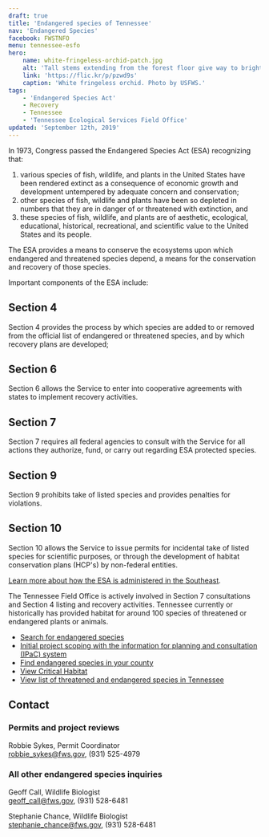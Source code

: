 ```yaml
---
draft: true
title: 'Endangered species of Tennessee'
nav: 'Endangered Species'
facebook: FWSTNFO
menu: tennessee-esfo
hero:
    name: white-fringeless-orchid-patch.jpg
    alt: 'Tall stems extending from the forest floor give way to bright white dangling flowers.'
    link: 'https://flic.kr/p/pzwd9s'
    caption: 'White fringeless orchid. Photo by USFWS.'
tags:
    - 'Endangered Species Act'
    - Recovery
    - Tennessee
    - 'Tennessee Ecological Services Field Office'
updated: 'September 12th, 2019'
---
```


In 1973, Congress passed the Endangered Species Act (ESA) recognizing that:

1. various species of fish, wildlife, and plants in the United States have been rendered extinct as a consequence of economic growth and development untempered by adequate concern and conservation;
2. other species of fish, wildlife and plants have been so depleted in numbers that they are in danger of or threatened with extinction, and
3. these species of fish, wildlife, and plants are of aesthetic, ecological, educational, historical, recreational, and scientific value to the United States and its people.

The ESA provides a means to conserve the ecosystems upon which endangered  and threatened species depend, a means for the conservation and recovery of those species.

Important components of the ESA include:

## Section 4

Section 4 provides the process by which species are added to or removed from the official list of endangered or threatened species, and by which recovery plans are developed;

## Section 6

Section 6 allows the Service to enter into cooperative agreements with states to implement recovery activities.

## Section 7

Section 7 requires all federal agencies to consult with the Service for all actions they authorize, fund, or carry out regarding ESA protected species.

## Section 9

Section 9 prohibits take of listed species and provides penalties for violations.

## Section 10

Section 10 allows the Service to issue permits for incidental take of listed species for scientific purposes, or through the development of habitat conservation plans (HCP's) by non-federal entities.

[Learn more about how the ESA is administered in the Southeast](/endangered-species-act/).

The Tennessee Field Office is actively involved in Section 7 consultations and Section 4 listing and recovery activities. Tennessee currently or historically has provided habitat for around 100 species of threatened or endangered plants or animals.

- [Search for endangered species](https://ecos.fws.gov/ecp0/reports/species-listed-by-state-report?state=TN&status=listed)
- [Initial project scoping with the information for planning and consultation (IPaC) system](https://ecos.fws.gov/ipac/)
- [Find endangered species in your county](https://www.fws.gov/endangered/)
- [View Critical Habitat](https://ecos.fws.gov/ecp/report/table/critical-habitat.html)
- [View list of threatened and endangered species in Tennessee](https://ecos.fws.gov/ecp0/reports/species-listed-by-state-report?state=TN&status=listed)

## Contact

### Permits and project reviews

Robbie Sykes, Permit Coordinator  
[robbie_sykes@fws.gov](mailto:robbie_sykes@fws.gov), (931) 525-4979

### All other endangered species inquiries

Geoff Call, Wildlife Biologist  
[geoff_call@fws.gov](mailto:geoff_call@fws.gov), (931) 528-6481

Stephanie Chance, Wildlife Biologist  
[stephanie_chance@fws.gov](mailto:stephanie_chance@fws.gov), (931) 528-6481